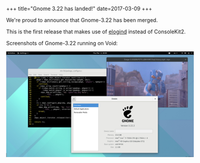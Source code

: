 +++
title="Gnome 3.22 has landed!"
date=2017-03-09
+++

We're proud to announce that Gnome-3.22 has been merged.

This is the first release that makes use of [elogind](https://github.com/elogind/elogind)
instead of ConsoleKit2.

Screenshots of Gnome-3.22 running on Void:

[![gnome-3.22](gnome-3.22.jpg "gnome-3.22")](gnome-3.22.jpg)
